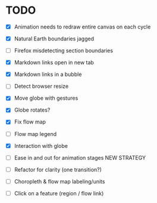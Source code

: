 # TODO

- [x] Animation needs to redraw entire canvas on each cycle
- [x] Natural Earth boundaries jagged

- [ ] Firefox misdetecting section boundaries
- [x] Markdown links open in new tab

- [x] Markdown links in a bubble
- [ ] Detect browser resize

- [x] Move globe with gestures
- [x] Globe rotates?

- [x] Fix flow map
- [ ] Flow map legend

- [x] Interaction with globe
- [ ] Ease in and out for animation stages  NEW STRATEGY

- [ ] Refactor for clarity (one transition?)

- [ ] Choropleth & flow map labeling/units
- [ ] Click on a feature (region / flow link)
